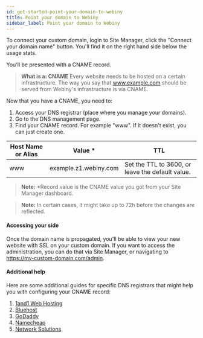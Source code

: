 ```yaml
---
id: get-started-point-your-domain-to-webiny
title: Point your domain to Webiny
sidebar_label: Point your domain to Webiny
---
```


To connect your custom domain, login to Site Manager, click the "Connect your domain name" button. You'll find it on the right hand side below the usage stats.

You'll be presented with a CNAME record. 


> **What is a: CNAME** Every website needs to be hosted on a certain infrastructure. The way you say that www.example.com should be served from Webiny's infrastructure is via CNAME. 

Now that you have a CNAME, you need to:

1. Access your DNS registrar (place where you manage your domains).
2. Go to the DNS management page.
4. Find your CNAME record. For example "www". If it doesn't exist, you can just create one.

| Host Name or Alias | Value *                            | TTL                                              |
|--------------------|----------------------------------|--------------------------------------------------|
| www                | example.z1.webiny.com | Set the TTL to 3600, or leave the default value. |

> **Note:** *Record value is the CNAME value you got from your Site Manager dashboard.

> **Note:** In certain cases, it might take up to 72h before the changes are reflected. 

#### Accessing your side
Once the domain name is propagated, you'll be able to view your new website with SSL on your custom domain. If you want to access the administration, you can do that via Site Manager, or navigating to https://my-custom-domain.com/admin.


#### Additional help
Here are some additional guides for specific DNS registrars that might help you with configuring your CNAME record:

1. [1and1 Web Hosting](https://www.1and1.com/help/domains/configuring-cname-records-for-subdomains/configuring-a-cname-for-an-existing-subdomain/)
2. [Bluehost](https://my.bluehost.com/cgi/help/559#modify)
3. [GoDaddy](https://ca.godaddy.com/help/add-a-cname-record-19236?)
4. [Namecheap](https://www.namecheap.com/support/knowledgebase/article.aspx/9646)
5. [Network Solutions](http://www.networksolutions.com/support/cname-records-host-aliases/)